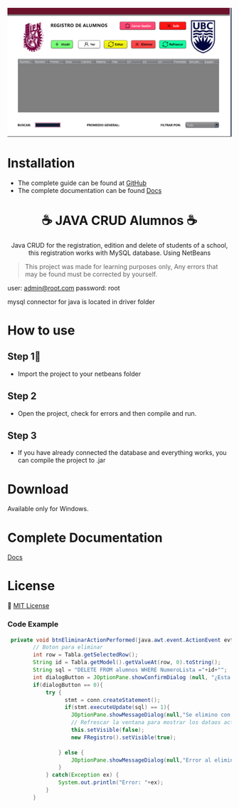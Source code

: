 ![Javacrud](https://raw.githubusercontent.com/LwnaDev/java-crud-alumnos/main/src/resources/img/reg.png)

# Installation
* The complete guide can be found at [GitHub](https://github.com/LwnaDev/java-crud-alumnos)
* The complete documentation can be found [Docs](https://github.com/LwnaDev/java-crud-alumnos/blob/main/DocCalificaciones.pdf)

<h1 align="center">☕ JAVA CRUD Alumnos ☕</h1>
<p align="center">
  Java CRUD for the registration, edition and delete of students of a school, this registration works with MySQL database. Using NetBeans
</p>

> This project was made for learning purposes only, Any errors that may be found must be corrected by yourself.

user: admin@root.com password: root

mysql connector for java is located in driver folder
# How to use
## Step 1⃣
* Import the project to your netbeans folder
## Step 2
* Open the project, check for errors and then compile and run.
## Step 3
* If you have already connected the database and everything works, you can compile the project to .jar

# Download
Available only for Windows.

# Complete Documentation

[Docs](https://github.com/LwnaDev/java-crud-alumnos/blob/main/DocCalificaciones.pdf)

# License
💜 [MIT License](https://github.com/LwnaDev/java-crud-alumnos/blob/main/LICENSE)

### Code Example

```java
 private void btnEliminarActionPerformed(java.awt.event.ActionEvent evt) {//GEN-FIRST:event_btnEliminarActionPerformed
        // Boton para eliminar
        int row = Tabla.getSelectedRow();
        String id = Tabla.getModel().getValueAt(row, 0).toString();
        String sql = "DELETE FROM alumnos WHERE NumeroLista ="+id+"";
        int dialogButton = JOptionPane.showConfirmDialog (null, "¿Esta Seguro?","ALERTA",JOptionPane.YES_NO_OPTION);
        if(dialogButton == 0){
            try {
                  stmt = conn.createStatement();
                  if(stmt.executeUpdate(sql) == 1){
                    JOptionPane.showMessageDialog(null,"Se elimino con exito","ALERTA",JOptionPane.INFORMATION_MESSAGE);
                    // Refrescar la ventana para mostrar los dataos actualizados
                    this.setVisible(false);
                    new FRegistro().setVisible(true);
                    
                } else {
                    JOptionPane.showMessageDialog(null,"Error al eliminar","ALERTA",JOptionPane.WARNING_MESSAGE);
                }
            } catch(Exception ex) {
                System.out.println("Error: "+ex);
            }
        }
```